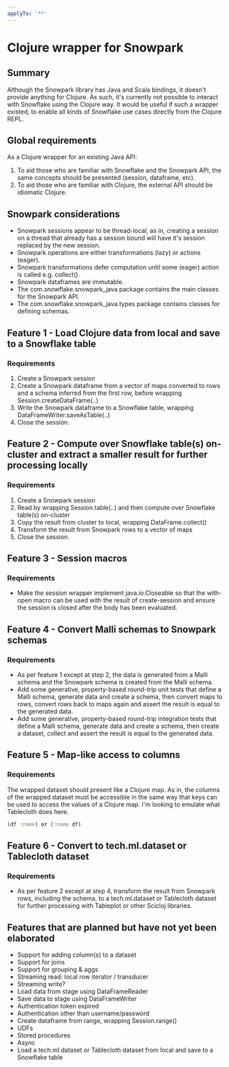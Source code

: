 ```yaml
---
applyTo: '**'
---
```


# Clojure wrapper for Snowpark

## Summary

Although the Snowpark library has Java and Scala bindings, it doesn't provide anything for Clojure. As such, it's currently not possible to interact with Snowflake using the Clojure way. It would be useful if such a wrapper existed, to enable all kinds of Snowflake use cases directly from the Clojure REPL.

## Global requirements
As a Clojure wrapper for an existing Java API:
1. To aid those who are familiar with Snowflake and the Snowpark API, the same concepts should be presented (session, dataframe, etc).
2. To aid those who are familiar with Clojure, the external API should be idiomatic Clojure.

## Snowpark considerations
- Snowpark sessions appear to be thread-local, as in, creating a session on a thread that already has a session bound will have it's session replaced by the new session.
- Snowpark operations are either transformations (lazy) or actions (eager).
- Snowpark transformations defer computation until some (eager) action is called e.g. collect().
- Snowpark dataframes are immutable.
- The com.snowflake.snowpark_java package contains the main classes for the Snowpark API.
- The com.snowflake.snowpark_java.types package contains classes for defining schemas.

## Feature 1 - Load Clojure data from local and save to a Snowflake table

### Requirements
1. Create a Snowpark session
2. Create a Snowpark dataframe from a vector of maps converted to rows and a schema inferred from the first row, before wrapping Session.createDataFrame(..)
3. Write the Snowpark dataframe to a Snowflake table, wrapping DataFrameWriter.saveAsTable(..)
4. Close the session.

## Feature 2 - Compute over Snowflake table(s) on-cluster and extract a smaller result for further processing locally

### Requirements
1. Create a Snowpark session
2. Read by wrapping Session.table(..) and then compute over Snowflake table(s) on-cluster
3. Copy the result from cluster to local, wrapping DataFrame.collect()
4. Transform the result from Snowpark rows to a vector of maps
5. Close the session.

## Feature 3 - Session macros

### Requirements
- Make the session wrapper implement java.io.Closeable so that the with-open macro can be used with the result of create-session and ensure the session is closed after the body has been evaluated.

## Feature 4 - Convert Malli schemas to Snowpark schemas

### Requirements
- As per feature 1 except at step 2, the data is generated from a Malli schema and the Snowpark schema is created from the Malli schema.
- Add some generative, property-based round-trip unit tests that define a Malli schema, generate data and create a schema, then convert maps to rows, convert rows back to maps again and assert the result is equal to the generated data.
- Add some generative, property-based round-trip integration tests that define a Malli schema, generate data and create a schema, then create a dataset, collect and assert the result is equal to the generated data.

## Feature 5 - Map-like access to columns

### Requirements
The wrapped dataset should present like a Clojure map. As in, the columns of the wrapped dataset must be accessible in the same way that keys can be used to access the values of a Clojure map. I'm looking to emulate what Tablecloth does here.
```clojure
(df :name) or (:name df)
```

## Feature 6 - Convert to tech.ml.dataset or Tablecloth dataset

### Requirements
- As per feature 2 except at step 4, transform the result from Snowpark rows, including the schema, to a tech.ml.dataset or Tablecloth dataset for further processing with Tableplot or other Scicloj libraries.

## Features that are planned but have not yet been elaborated
- Support for adding column(s) to a dataset
- Support for joins
- Support for grouping & aggs
- Streaming read: local row iterator / transducer 
- Streaming write?
- Load data from stage using DataFrameReader
- Save data to stage using DataFrameWriter
- Authentication token expired
- Authentication other than username/password
- Create dataframe from range, wrapping Session.range()
- UDFs
- Stored procedures
- Async
- Load a tech.ml.dataset or Tablecloth dataset from local and save to a Snowflake table
